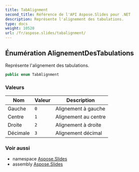 ```yaml
---
title: TabAlignment
second_title: Référence de l'API Aspose.Slides pour .NET
description: Représente l'alignement des tabulations.
type: docs
weight: 10520
url: /fr/aspose.slides/tabalignment/
---
```


## Énumération AlignementDesTabulations

Représente l'alignement des tabulations.

```csharp
public enum TabAlignment
```

### Valeurs

| Nom | Valeur | Description |
| --- | --- | --- |
| Gauche | `0` | Alignement à gauche |
| Centre | `1` | Alignement au centre |
| Droite | `2` | Alignement à droite |
| Décimale | `3` | Alignement décimal |

### Voir aussi

* namespace [Aspose.Slides](../../aspose.slides)
* assembly [Aspose.Slides](../../)

<!-- NE PAS MODIFIER : généré par xmldocmd pour Aspose.Slides.dll -->